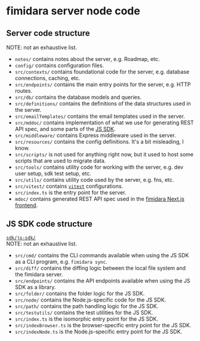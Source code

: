 # fimidara server node code

## Server code structure

NOTE: not an exhaustive list.

- `notes/` contains notes about the server, e.g. Roadmap, etc.
- `config/` contains configuration files.
- `src/contexts/` contains foundational code for the server, e.g. database connections, caching, etc.
- `src/endpoints/` contains the main entry points for the server, e.g. HTTP routes.
- `src/db/` contains the database models and queries.
- `src/definitions/` contains the definitions of the data structures used in the server.
- `src/emailTemplates/` contains the email templates used in the server.
- `src/mddoc/` contains implementation of what we use for generating REST API spec, and some parts of the [JS SDK](https://github.com/softkave/fimidara-server-node/tree/main/sdk/js-sdk).
- `src/middleware/` contains Express middleware used in the server.
- `src/resources/` contains the config definitions. It's a bit misleading, I know.
- `src/scripts/` is not used for anything right now, but it used to host some scripts that are used to migrate data.
- `src/tools/` contains utility code for working with the server, e.g. dev user setup, sdk test setup, etc.
- `src/utils/` contains utility code used by the server, e.g. fns, etc.
- `src/vitest/` contains [`vitest`](https://vitest.dev/) configurations.
- `src/index.ts` is the entry point for the server.
- `mdoc/` contains generated REST API spec used in the [fimidara Next.js frontend](https://github.com/softkave/fimidara-nextjs).

## JS SDK code structure

[`sdk/js-sdk/`](https://github.com/softkave/fimidara-server-node/tree/main/sdk/js-sdk)  
NOTE: not an exhaustive list.

- `src/cmd/` contains the CLI commands available when using the JS SDK as a CLI program, e.g. `fimidara sync`.
- `src/diff/` contains the diffing logic between the local file system and the fimidara server.
- `src/endpoints/` contains the API endpoints available when using the JS SDK as a library.
- `src/folder/` contains the folder logic for the JS SDK.
- `src/node/` contains the Node.js-specific code for the JS SDK.
- `src/path/` contains the path handling logic for the JS SDK.
- `src/testutils/` contains the test utilities for the JS SDK.
- `src/index.ts` is the isomorphic entry point for the JS SDK.
- `src/indexBrowser.ts` is the browser-specific entry point for the JS SDK.
- `src/indexNode.ts` is the Node.js-specific entry point for the JS SDK.
